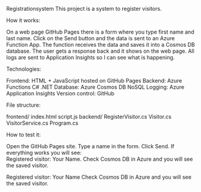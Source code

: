 Registrationsystem
This project is a system to register visitors.  

How it works:

On a web page GitHub Pages there is a form where you type first name and last name.
Click on the Send button and the data is sent to an Azure Function App.
The function receives the data and saves it into a Cosmos DB database.
The user gets a response back and it shows on the web page.
All logs are sent to Application Insights so I can see what is happening.

Technologies:

Frontend: HTML + JavaScript hosted on GitHub Pages
Backend: Azure Functions C# .NET
Database: Azure Cosmos DB NoSQL
Logging: Azure Application Insights
Version control: GitHub

File structure:

frontend/
index.html 
script.js 
backend/
RegisterVisitor.cs 
Visitor.cs 
VisitorService.cs 
Program.cs 


How to test it:

 Open the GitHub Pages site.
Type a name in the form.
Click Send.
If everything works you will see:  
Registered visitor: Your Name.
Check Cosmos DB in Azure and you will see the saved visitor.

Registered visitor: Your Name
Check Cosmos DB in Azure and you will see the saved visitor.
